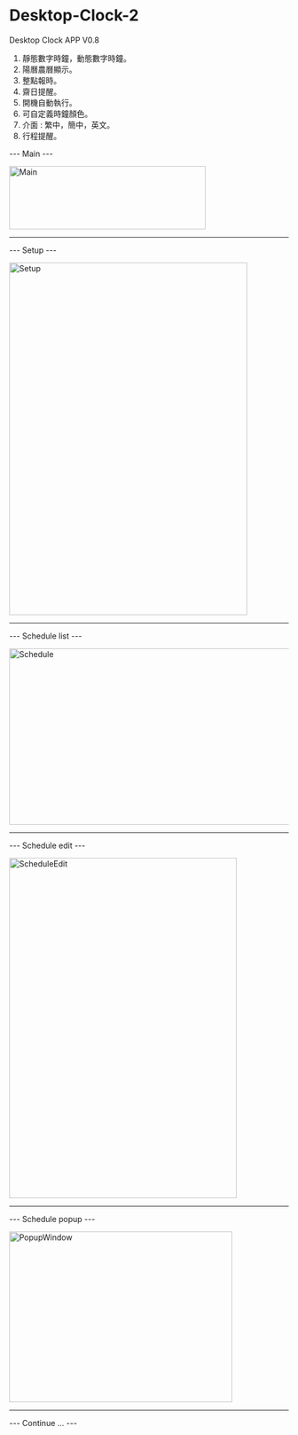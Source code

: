 # Desktop-Clock-2
Desktop Clock APP V0.8

1. 靜態數字時鐘，動態數字時鐘。
2. 陽曆農曆顯示。
3. 整點報時。
4. 齋日提醒。
5. 開機自動執行。
6. 可自定義時鐘顏色。
7. 介面 : 繁中，簡中，英文。
8. 行程提醒。



--- Main ---

<img width="354" height="114" alt="Main" src="https://github.com/user-attachments/assets/df5e3494-c40c-4e16-9385-1b35e0fb1d83" />


-----------------------------------------------
--- Setup ---


<img width="429" height="636" alt="Setup" src="https://github.com/user-attachments/assets/c235edc5-64f7-4ed7-8330-0371a2655992" />


-----------------------------------------------
--- Schedule list ---


<img width="774" height="318" alt="Schedule" src="https://github.com/user-attachments/assets/fc0b6e3d-7a83-4c51-ac22-e0b38337e27d" />


-----------------------------------------------
--- Schedule edit ---


<img width="410" height="614" alt="ScheduleEdit" src="https://github.com/user-attachments/assets/6694c060-9be6-4525-8d8c-8d454a7ea23a" />


-----------------------------------------------
--- Schedule popup ---


<img width="402" height="308" alt="PopupWindow" src="https://github.com/user-attachments/assets/820052c6-5787-4ef5-a574-c3f1493e92d7" />



-----------------------------------------------
--- Continue ... ---


